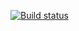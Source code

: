 [![Build status](https://ci.appveyor.com/api/projects/status/5cd7wtjhvpa5v0qa?svg=true)](https://ci.appveyor.com/project/mona52/project-2-2)
